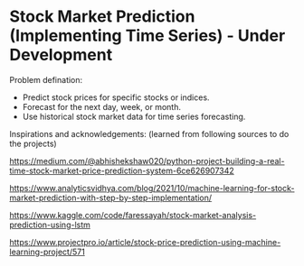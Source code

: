 # Stock Market Prediction (Implementing Time Series) - Under Development

Problem defination:

- Predict stock prices for specific stocks or indices.
- Forecast for the next day, week, or month.
- Use historical stock market data for time series forecasting.

Inspirations and acknowledgements:
(learned from following sources to do the projects)

https://medium.com/@abhishekshaw020/python-project-building-a-real-time-stock-market-price-prediction-system-6ce626907342

https://www.analyticsvidhya.com/blog/2021/10/machine-learning-for-stock-market-prediction-with-step-by-step-implementation/

https://www.kaggle.com/code/faressayah/stock-market-analysis-prediction-using-lstm

https://www.projectpro.io/article/stock-price-prediction-using-machine-learning-project/571
